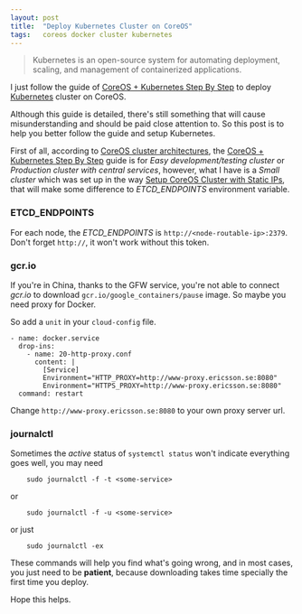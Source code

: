 ```yaml
---
layout: post
title:  "Deploy Kubernetes Cluster on CoreOS"
tags:   coreos docker cluster kubernetes
---
```


>Kubernetes is an open-source system for automating deployment, scaling, and management of containerized applications.

I just follow the guide of [CoreOS + Kubernetes Step By Step](https://coreos.com/kubernetes/docs/latest/getting-started.html)
to deploy [Kubernetes](http://kubernetes.io/) cluster on CoreOS.

Although this guide is detailed, there's still something that will cause 
misunderstanding and should be paid close attention to. So this post is to 
help you better follow the guide and setup Kubernetes.

First of all, according to [CoreOS cluster architectures](https://coreos.com/os/docs/latest/cluster-architectures.html),
the [CoreOS + Kubernetes Step By Step](https://coreos.com/kubernetes/docs/latest/getting-started.html)
guide is for *Easy development/testing cluster* or *Production cluster with central services*,
however, what I have is a *Small cluster* which was set up in the way
[Setup CoreOS Cluster with Static IPs](http://wenfeng-gao.github.io/2016/06/08/setup-coreos-cluster-with-static-ip.html),
that will make some difference to *ETCD_ENDPOINTS* environment variable.

### ETCD_ENDPOINTS
For each node, the *ETCD_ENDPOINTS* is `http://<node-routable-ip>:2379`. Don't
forget `http://`, it won't work without this token.

### gcr.io
If you're in China, thanks to the GFW service, you're not able to connect
*gcr.io* to download `gcr.io/google_containers/pause` image. So maybe you need
proxy for Docker.

So add a `unit` in your `cloud-config` file.

    - name: docker.service
      drop-ins:
        - name: 20-http-proxy.conf
          content: |
            [Service]
            Environment="HTTP_PROXY=http://www-proxy.ericsson.se:8080"
            Environment="HTTPS_PROXY=http://www-proxy.ericsson.se:8080"
      command: restart

Change `http://www-proxy.ericsson.se:8080` to your own proxy server url.


### journalctl
Sometimes the *active* status of `systemctl status` won't indicate everything
goes well, you may need 

		sudo journalctl -f -t <some-service>

or 

		sudo journalctl -f -u <some-service>

or just

		sudo journalctl -ex

These commands will help you find what's going wrong, and in most cases, you
just need to be **patient**, because downloading takes time specially the first
time you deploy.

Hope this helps.